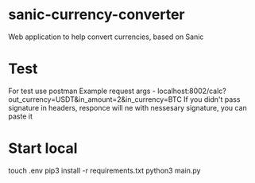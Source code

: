 # sanic-currency-converter
Web application to help convert currencies, based on Sanic

# Test
For test use postman
Example request args - localhost:8002/calc?out_currency=USDT&in_amount=2&in_currency=BTC
If you didn't pass signature in headers, responce will ne with nessesary signature, you can paste it

# Start local
touch .env
pip3 install -r requirements.txt
python3 main.py